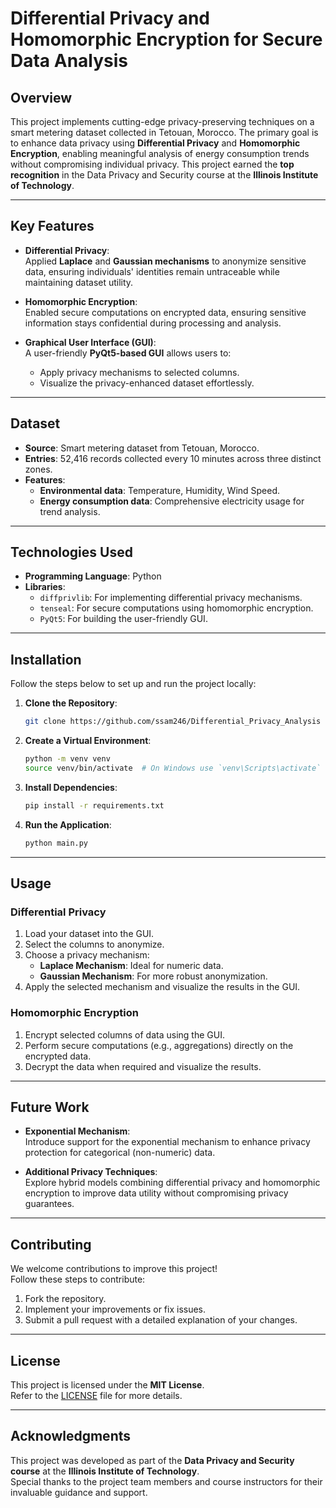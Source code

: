 # **Differential Privacy and Homomorphic Encryption for Secure Data Analysis**

## **Overview**
This project implements cutting-edge privacy-preserving techniques on a smart metering dataset collected in Tetouan, Morocco. The primary goal is to enhance data privacy using **Differential Privacy** and **Homomorphic Encryption**, enabling meaningful analysis of energy consumption trends without compromising individual privacy. This project earned the **top recognition** in the Data Privacy and Security course at the **Illinois Institute of Technology**.

---

## **Key Features**

- **Differential Privacy**:  
  Applied **Laplace** and **Gaussian mechanisms** to anonymize sensitive data, ensuring individuals' identities remain untraceable while maintaining dataset utility.  

- **Homomorphic Encryption**:  
  Enabled secure computations on encrypted data, ensuring sensitive information stays confidential during processing and analysis.  

- **Graphical User Interface (GUI)**:  
  A user-friendly **PyQt5-based GUI** allows users to:
  - Apply privacy mechanisms to selected columns.
  - Visualize the privacy-enhanced dataset effortlessly.

---

## **Dataset**

- **Source**: Smart metering dataset from Tetouan, Morocco.
- **Entries**: 52,416 records collected every 10 minutes across three distinct zones.
- **Features**:
  - **Environmental data**: Temperature, Humidity, Wind Speed.
  - **Energy consumption data**: Comprehensive electricity usage for trend analysis.

---

## **Technologies Used**

- **Programming Language**: Python  
- **Libraries**:
  - `diffprivlib`: For implementing differential privacy mechanisms.
  - `tenseal`: For secure computations using homomorphic encryption.
  - `PyQt5`: For building the user-friendly GUI.

---

## **Installation**

Follow the steps below to set up and run the project locally:

1. **Clone the Repository**:
   ```bash
   git clone https://github.com/ssam246/Differential_Privacy_Analysis
   ```

2. **Create a Virtual Environment**:
   ```bash
   python -m venv venv
   source venv/bin/activate  # On Windows use `venv\Scripts\activate`
   ```

3. **Install Dependencies**:
   ```bash
   pip install -r requirements.txt
   ```

4. **Run the Application**:
   ```bash
   python main.py
   ```

---

## **Usage**

### **Differential Privacy**
1. Load your dataset into the GUI.  
2. Select the columns to anonymize.  
3. Choose a privacy mechanism:
   - **Laplace Mechanism**: Ideal for numeric data.
   - **Gaussian Mechanism**: For more robust anonymization.  
4. Apply the selected mechanism and visualize the results in the GUI.

### **Homomorphic Encryption**
1. Encrypt selected columns of data using the GUI.  
2. Perform secure computations (e.g., aggregations) directly on the encrypted data.  
3. Decrypt the data when required and visualize the results.  

---

## **Future Work**

- **Exponential Mechanism**:  
  Introduce support for the exponential mechanism to enhance privacy protection for categorical (non-numeric) data.  

- **Additional Privacy Techniques**:  
  Explore hybrid models combining differential privacy and homomorphic encryption to improve data utility without compromising privacy guarantees.

---

## **Contributing**

We welcome contributions to improve this project!  
Follow these steps to contribute:
1. Fork the repository.  
2. Implement your improvements or fix issues.  
3. Submit a pull request with a detailed explanation of your changes.

---

## **License**

This project is licensed under the **MIT License**.  
Refer to the [LICENSE](LICENSE.md) file for more details.

---

## **Acknowledgments**

This project was developed as part of the **Data Privacy and Security course** at the **Illinois Institute of Technology**.  
Special thanks to the project team members and course instructors for their invaluable guidance and support.
